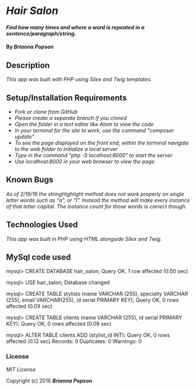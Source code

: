 # _Hair Salon_

#### _Find how many times and where a word is repeated in a sentence/paragraph/string._

#### By _**Brianna Popson**_

## Description

_This app was built with PHP using Silex and Twig templates._

## Setup/Installation Requirements

* _Fork or clone from GitHub_
* _Please create a separate branch if you cloned_
* _Open the folder in a text editor like Atom to view the code_
* _In your terminal for the site to work, use the command "composer update"_
* _To see the page displayed on the front end, within the terminal navigate to the web folder to initialize a local server_
* _Type in the command "php -S localhost:8000" to start the server_
* _Use localhost:8000 in your web browser to view the page_


## Known Bugs

_As of 2/19/16 the stringHighlight method does not work properly on single letter words such as "a", or "I". Instead the method will make every instance of that letter capital. The instance count for those words is correct though._

## Technologies Used

_This app was built in PHP using HTML alongside Silex and Twig._

## MySql code used

mysql> CREATE DATABASE hair_salon;
Query OK, 1 row affected (0.00 sec)

mysql> USE hair_salon;
Database changed

mysql> CREATE TABLE stylists (name VARCHAR (255), specialty VARCHAR (255), email VARCHAR(255), id serial PRIMARY KEY);
Query OK, 0 rows affected (0.09 sec)

mysql> CREATE TABLE clients (name VARCHAR (255), id serial PRIMARY KEY);
Query OK, 0 rows affected (0.09 sec)

mysql> ALTER TABLE clients ADD (stylist_id INT);
Query OK, 0 rows affected (0.12 sec)
Records: 0  Duplicates: 0  Warnings: 0

### License

*MIT License*

Copyright (c) 2016 **_Brianna Popson_**
